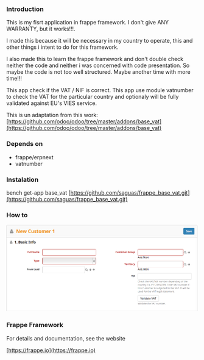 ### Introduction

This is my fisrt application in frappe framework. I don't give ANY WARRANTY, but it works!!!.

I made this because it will be necessary in my country to operate, this and other things i intent to do for this framework.

I also made this to learn the frappe framework and don't double check neither the code and neither i was concerned with code presentation. So maybe the code is not too well structured.
Maybe another time with more time!!!

This app check if the VAT / NIF is correct. This app use module vatnumber to check the VAT for the particular country and optionaly will be fully validated against EU's VIES service.

This is un adaptation from this work: [https://github.com/odoo/odoo/tree/master/addons/base_vat](https://github.com/odoo/odoo/tree/master/addons/base_vat)

### Depends on
- frappe/erpnext
- vatnumber

### Instalation

bench get-app base_vat [https://github.com/saguas/frappe_base_vat.git](https://github.com/saguas/frappe_base_vat.git)
 

### How to

![Selling-->Customer-->Make a new Cusmtomer](base_vat/public/images/vat.png)

### Frappe Framework

For details and documentation, see the website

[https://frappe.io](https://frappe.io)